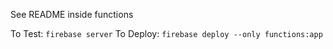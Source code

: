 See README inside functions

To Test: `firebase server`
To Deploy: `firebase deploy --only functions:app`
